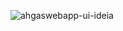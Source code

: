 ![ahgaswebapp-ui-ideia](https://github.com/lgohere/ahgaswebapp/assets/107204923/e1591b43-dbde-48a3-999a-718432782065)

